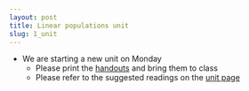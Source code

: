 ```yaml
---
layout: post
title: Linear populations unit
slug: 1_unit
---
```


* We are starting a new unit on Monday
	* Please print the [handouts](/materials/linear.handouts.pdf) and bring them to class
	* Please refer to the suggested readings on the [unit page](/linear.html)

